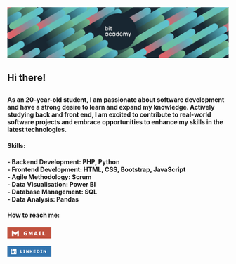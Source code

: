 <img src="bitbanner-git.png"/>
<h2>Hi there! <h2>
<h4>As an 20-year-old student, I am passionate about software
development and have a strong desire to learn and expand my
knowledge. Actively studying back and front end, I am excited to
contribute to real-world software projects and embrace opportunities
to enhance my skills in the latest technologies.<h4>
<h4>Skills:<h4/>
- Backend Development: PHP, Python <br/>
- Frontend Development: HTML, CSS, Bootstrap, JavaScript <br/>
- Agile Methodology: Scrum <br/>
- Data Visualisation: Power BI <br/>
- Database Management: SQL <br/>
- Data Analysis: Pandas <br/>
  
<h4>  How to reach me:<h4>

[<img src="gm.jpg" style="width:100px;"/>](mailto:admin@cloudhadoop.com) 

[<img src="linkedin.jpg" style="width:100px;"/>](www.linkedin.com/in/sueda-herdem)

